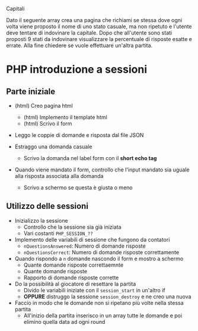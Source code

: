 Capitali

Dato il seguente array crea una pagina che richiami se stessa dove ogni volta
viene proposto il nome di uno stato casuale, ma non ripetuto e l'utente deve
tentare di indovinare la capitale. Dopo che all'utente sono stati proposti 9 stati
da indovinare visualizzare la percentuale di risposte esatte e errate.
Alla fine chiedere se vuole effettuare un'altra partita.


# PHP introduzione a sessioni

## Parte iniziale

- (html) Creo pagina html
	- (html) Implemento il template html
	- (html) Scrivo il form
- Leggo le coppie di domande e risposta dal file JSON

- Estraggo una domanda casuale
	- Scrivo la domanda nel label form con il **short echo tag**
- Quando viene mandato il form, controllo che l'input mandato sia uguale alla risposta associata alla domanda
	- Scrivo a schermo se questa è giusta o meno


## Utilizzo delle sessioni

- Inizializzo la sessione
	- Controllo che la sessione sia già iniziata
	- Vari costanti `PHP_SESSION_??`
- Implemento delle variabili di sessione che fungono da contatori
	- `nQuestionsAnswered`: Numero di domande risposte
	- `nQuestionsCorrect`: Numero di domande risposte correttamente
- Quando rispondo a `n` domande nascondo il form e mostro a schermo
	- Quante domande risposte correttaemnte
	- Quante domande risposte
	- Rapporto di domande risposte corrette
- Do la possibilità al giocatore di resettare la partita
	- Divido le variabili iniziate con il `session_start` in un'altro if
	- **OPPURE** distruggo la sessione `session_destroy` e ne creo una nuova
- Faccio in modo che le domande non si ripetano più volte nella stessa partita
	- All'inizio della partita inserisco in un array tutte le domande e poi elimino quella data ad ogni round




